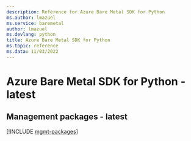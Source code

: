 ```yaml
---
description: Reference for Azure Bare Metal SDK for Python
ms.author: lmazuel
ms.service: baremetal
author: lmazuel
ms.devlang: python
title: Azure Bare Metal SDK for Python
ms.topic: reference
ms.data: 11/03/2022
---
```

# Azure Bare Metal SDK for Python - latest

## Management packages - latest
[!INCLUDE [mgmt-packages](bare-metal-mgmt-index.md)]